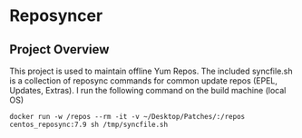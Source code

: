 # Reposyncer

## Project Overview
This project is used to maintain offline Yum Repos. The included syncfile.sh is a collection
of reposync commands for common update repos (EPEL, Updates, Extras). I run the following command
on the build machine (local OS)
```
docker run -w /repos --rm -it -v ~/Desktop/Patches/:/repos centos_reposync:7.9 sh /tmp/syncfile.sh
```
